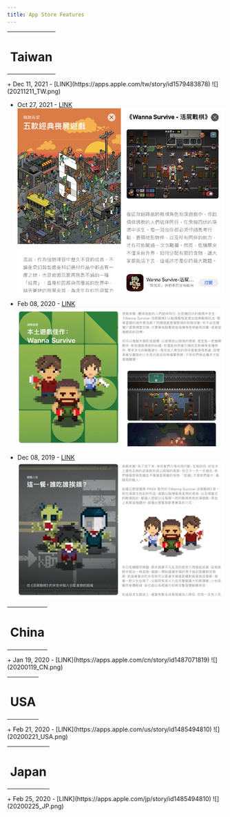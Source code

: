 ```yaml
---
title: App Store Features
---
```

<table><td><h1>Taiwan</h1></td></table>
+ Dec 11, 2021 - [LINK](https://apps.apple.com/tw/story/id1579483878)
![](20211211_TW.png)

+ Oct 27, 2021 - [LINK](https://apps.apple.com/tw/story/id1588090631)
![](20211027_TW.png)

+ Feb 08, 2020 - [LINK](https://apps.apple.com/tw/story/id1490826912)
![](20200208_TW.png)

+ Dec 08, 2019 - [LINK](https://apps.apple.com/tw/story/id1487071819)
![](20191208_TW.png)

<table><td><h1>China</h1></td></table>
+ Jan 19, 2020 - [LINK](https://apps.apple.com/cn/story/id1487071819)
![](20200119_CN.png)

<table><td><h1>USA</h1></td></table>
+ Feb 21, 2020 - [LINK](https://apps.apple.com/us/story/id1485494810)
![](20200221_USA.png)

<table><td><h1>Japan</h1></td></table>
+ Feb 25, 2020 - [LINK](https://apps.apple.com/jp/story/id1485494810)
![](20200225_JP.png)

